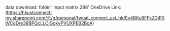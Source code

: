 data download: 
folder 'input matrix 288'
OneDrive Link: (https://hkustconnect-my.sharepoint.com/:f:/g/personal/fwuat_connect_ust_hk/Ev4BKu8FFkZGjP0WCgDre38BPQcLLOiGgkyPVUXPEB2BoA)
